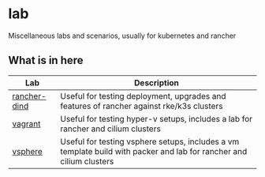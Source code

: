 # lab

Miscellaneous labs and scenarios, usually for kubernetes and rancher

## What is in here

|Lab|Description|
|-|-|
| [rancher-dind](./rancher-dind) | Useful for testing deployment, upgrades and features of rancher against rke/k3s clusters |
| [vagrant](./vagrant) | Useful for testing hyper-v setups, includes a lab for rancher and cilium clusters |
| [vsphere](./vsphere) | Useful for testing vsphere setups, includes a vm template build with packer and lab for rancher and cilium clusters |